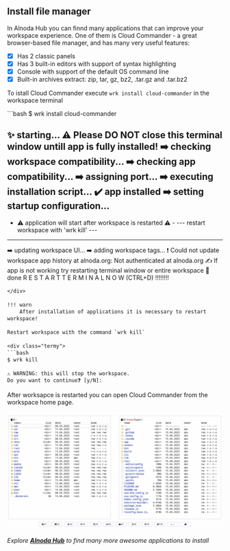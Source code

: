 
<p align="center">
  <img src="../img/file-manager.svg" alt="" width="300">
</p>

## Install file manager

In Alnoda Hub you can finnd many applications that can improve your workspace experience. One of them is Cloud Commander - 
a great browser-based file manager, and has many very useful features:

- [x] Has 2 classic panels
- [x] Has 3 built-in editors with support of syntax highlighting
- [x] Console with support of the default OS command line
- [x] Built-in archives extract: zip, tar, gz, bz2, .tar.gz and .tar.bz2

To istall Cloud Commander execute `wrk install cloud-commander` in the workspace terminal

<div class="termy">
```bash
$ wrk install cloud-commander

✨ starting...
⚠️ Please DO NOT close this terminal window untill app is fully installed!
➡️ checking workspace compatibility...
➡️ checking app compatibility...
➡️ assigning port...
➡️ executing installation script...
✔️ app installed
➡️ setting startup configuration...
-------------------------------------------------------------
- ⚠️ application will start after workspace is restarted ⚠️  -
---       restart workspace with    'wrk kill'             ---
-------------------------------------------------------------
➡️ updating workspace UI...
➡️ adding workspace tags...
❗ Could not update workspace app history at alnoda.org: Not authenticated at alnoda.org
✍️ If app is not working try restarting terminal window or entire workspace
🚀 done
R E S T A R T    T E R M I N A L    N O W   (CTRL+D) !!!!!!!!
```
</div> 

!!! warn 
    After installation of applications it is necessary to restart workspace!

Restart workspace with the command `wrk kill`

<div class="termy">
```bash
$ wrk kill   

⚠️ WARNING: this will stop the workspace.
Do you want to continue❓ [y/N]: 
```
</div> 

After worksapce is restarted you can open Cloud Commander from the workspace home page.

![cloud-commander](img/cloud-commander.jpg)

*Explore [__Alnoda Hub__](https://alnoda.org) to find many more awesome applications to install*

<a href="/get-started/install-desktop/">
    <div id="lottieContainer" style="display: flex; justify-content: flex-end;">
        <div id="lottieAnimation" style="width: 4rem; text-color: #E77260;"></div>
    </div>
</a>
<script src="https://cdnjs.cloudflare.com/ajax/libs/lottie-web/5.8.0/lottie.min.js"></script>
<script>
    var animation = bodymovin.loadAnimation({
      container: document.getElementById('lottieAnimation'),
      renderer: 'svg',
      loop: true,
      autoplay: true,
      path: '../img/arrow-circle-right.json' 
    });
</script>